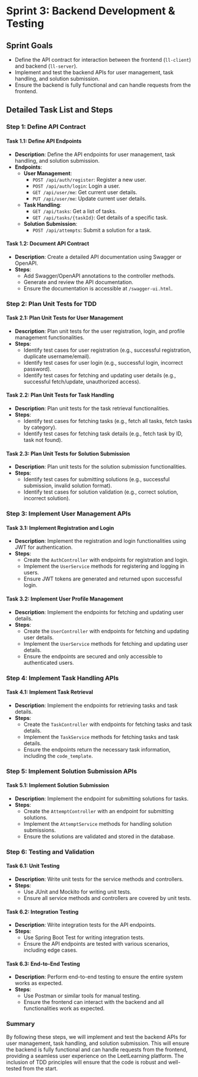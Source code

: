 # Sprint 3: Backend Development & Testing

## Sprint Goals
- Define the API contract for interaction between the frontend (`ll-client`) and backend (`ll-server`).
- Implement and test the backend APIs for user management, task handling, and solution submission.
- Ensure the backend is fully functional and can handle requests from the frontend.

## Detailed Task List and Steps

### Step 1: Define API Contract

#### Task 1.1: Define API Endpoints
- **Description**: Define the API endpoints for user management, task handling, and solution submission.
- **Endpoints**:
  - **User Management**:
    - `POST /api/auth/register`: Register a new user.
    - `POST /api/auth/login`: Login a user.
    - `GET /api/user/me`: Get current user details.
    - `PUT /api/user/me`: Update current user details.
  - **Task Handling**:
    - `GET /api/tasks`: Get a list of tasks.
    - `GET /api/tasks/{taskId}`: Get details of a specific task.
  - **Solution Submission**:
    - `POST /api/attempts`: Submit a solution for a task.

#### Task 1.2: Document API Contract
- **Description**: Create a detailed API documentation using Swagger or OpenAPI.
- **Steps**:
  - Add Swagger/OpenAPI annotations to the controller methods.
  - Generate and review the API documentation.
  - Ensure the documentation is accessible at `/swagger-ui.html`.

### Step 2: Plan Unit Tests for TDD

#### Task 2.1: Plan Unit Tests for User Management
- **Description**: Plan unit tests for the user registration, login, and profile management functionalities.
- **Steps**:
  - Identify test cases for user registration (e.g., successful registration, duplicate username/email).
  - Identify test cases for user login (e.g., successful login, incorrect password).
  - Identify test cases for fetching and updating user details (e.g., successful fetch/update, unauthorized access).

#### Task 2.2: Plan Unit Tests for Task Handling
- **Description**: Plan unit tests for the task retrieval functionalities.
- **Steps**:
  - Identify test cases for fetching tasks (e.g., fetch all tasks, fetch tasks by category).
  - Identify test cases for fetching task details (e.g., fetch task by ID, task not found).

#### Task 2.3: Plan Unit Tests for Solution Submission
- **Description**: Plan unit tests for the solution submission functionalities.
- **Steps**:
  - Identify test cases for submitting solutions (e.g., successful submission, invalid solution format).
  - Identify test cases for solution validation (e.g., correct solution, incorrect solution).

### Step 3: Implement User Management APIs

#### Task 3.1: Implement Registration and Login
- **Description**: Implement the registration and login functionalities using JWT for authentication.
- **Steps**:
  - Create the `AuthController` with endpoints for registration and login.
  - Implement the `UserService` methods for registering and logging in users.
  - Ensure JWT tokens are generated and returned upon successful login.

#### Task 3.2: Implement User Profile Management
- **Description**: Implement the endpoints for fetching and updating user details.
- **Steps**:
  - Create the `UserController` with endpoints for fetching and updating user details.
  - Implement the `UserService` methods for fetching and updating user details.
  - Ensure the endpoints are secured and only accessible to authenticated users.

### Step 4: Implement Task Handling APIs

#### Task 4.1: Implement Task Retrieval
- **Description**: Implement the endpoints for retrieving tasks and task details.
- **Steps**:
  - Create the `TaskController` with endpoints for fetching tasks and task details.
  - Implement the `TaskService` methods for fetching tasks and task details.
  - Ensure the endpoints return the necessary task information, including the `code_template`.

### Step 5: Implement Solution Submission APIs

#### Task 5.1: Implement Solution Submission
- **Description**: Implement the endpoint for submitting solutions for tasks.
- **Steps**:
  - Create the `AttemptController` with an endpoint for submitting solutions.
  - Implement the `AttemptService` methods for handling solution submissions.
  - Ensure the solutions are validated and stored in the database.

### Step 6: Testing and Validation

#### Task 6.1: Unit Testing
- **Description**: Write unit tests for the service methods and controllers.
- **Steps**:
  - Use JUnit and Mockito for writing unit tests.
  - Ensure all service methods and controllers are covered by unit tests.

#### Task 6.2: Integration Testing
- **Description**: Write integration tests for the API endpoints.
- **Steps**:
  - Use Spring Boot Test for writing integration tests.
  - Ensure the API endpoints are tested with various scenarios, including edge cases.

#### Task 6.3: End-to-End Testing
- **Description**: Perform end-to-end testing to ensure the entire system works as expected.
- **Steps**:
  - Use Postman or similar tools for manual testing.
  - Ensure the frontend can interact with the backend and all functionalities work as expected.

### Summary
By following these steps, we will implement and test the backend APIs for user management, task handling, and solution submission. This will ensure the backend is fully functional and can handle requests from the frontend, providing a seamless user experience on the LeetLearning platform. The inclusion of TDD principles will ensure that the code is robust and well-tested from the start.
